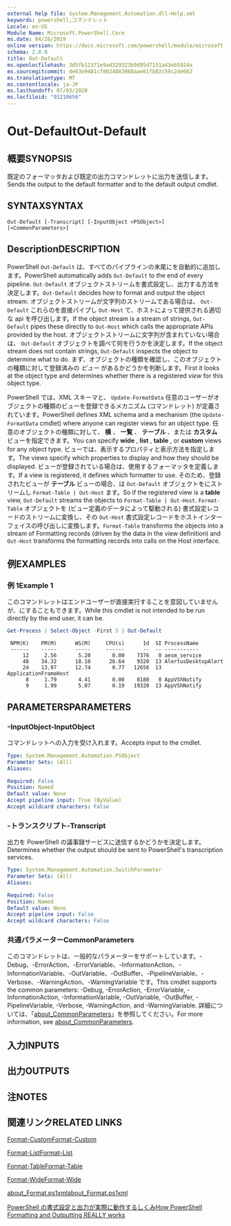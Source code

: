 ```yaml
---
external help file: System.Management.Automation.dll-Help.xml
keywords: powershell,コマンドレット
Locale: en-US
Module Name: Microsoft.PowerShell.Core
ms.date: 04/26/2019
online version: https://docs.microsoft.com/powershell/module/microsoft.powershell.core/out-default?view=powershell-7&WT.mc_id=ps-gethelp
schema: 2.0.0
title: Out-Default
ms.openlocfilehash: 3d5fb12371e9ad329323b9d95d7151a43eb5924a
ms.sourcegitcommit: de63e9481cf8024883060aae61fb02c59c2de662
ms.translationtype: MT
ms.contentlocale: ja-JP
ms.lasthandoff: 07/03/2020
ms.locfileid: "93210656"
---
```

# <span data-ttu-id="2ac5a-103">Out-Default</span><span class="sxs-lookup"><span data-stu-id="2ac5a-103">Out-Default</span></span>

## <span data-ttu-id="2ac5a-104">概要</span><span class="sxs-lookup"><span data-stu-id="2ac5a-104">SYNOPSIS</span></span>
<span data-ttu-id="2ac5a-105">既定のフォーマッタおよび既定の出力コマンドレットに出力を送信します。</span><span class="sxs-lookup"><span data-stu-id="2ac5a-105">Sends the output to the default formatter and to the default output cmdlet.</span></span>

## <span data-ttu-id="2ac5a-106">SYNTAX</span><span class="sxs-lookup"><span data-stu-id="2ac5a-106">SYNTAX</span></span>

```
Out-Default [-Transcript] [-InputObject <PSObject>] [<CommonParameters>]
```

## <span data-ttu-id="2ac5a-107">Description</span><span class="sxs-lookup"><span data-stu-id="2ac5a-107">DESCRIPTION</span></span>

<span data-ttu-id="2ac5a-108">PowerShell `Out-Default` は、すべてのパイプラインの末尾にを自動的に追加します。</span><span class="sxs-lookup"><span data-stu-id="2ac5a-108">PowerShell automatically adds `Out-Default` to the end of every pipeline.</span></span> <span data-ttu-id="2ac5a-109">`Out-Default` オブジェクトストリームを書式設定し、出力する方法を決定します。</span><span class="sxs-lookup"><span data-stu-id="2ac5a-109">`Out-Default` decides how to format and output the object stream.</span></span> <span data-ttu-id="2ac5a-110">オブジェクトストリームが文字列のストリームである場合は、 `Out-Default` これらのを直接パイプし `Out-Host` て、ホストによって提供される適切な api を呼び出します。</span><span class="sxs-lookup"><span data-stu-id="2ac5a-110">If the object stream is a stream of strings, `Out-Default` pipes these directly to `Out-Host` which calls the appropriate APIs provided by the host.</span></span> <span data-ttu-id="2ac5a-111">オブジェクトストリームに文字列が含まれていない場合は、 `Out-Default` オブジェクトを調べて何を行うかを決定します。</span><span class="sxs-lookup"><span data-stu-id="2ac5a-111">If the object stream does not contain strings, `Out-Default` inspects the object to determine what to do.</span></span>
<span data-ttu-id="2ac5a-112">まず、オブジェクトの種類を確認し、このオブジェクトの種類に対して登録済みの _ビュー_ があるかどうかを判断します。</span><span class="sxs-lookup"><span data-stu-id="2ac5a-112">First it looks at the object type and determines whether there is a registered _view_ for this object type.</span></span>

<span data-ttu-id="2ac5a-113">PowerShell では、XML スキーマと、 `Update-FormatData` 任意のユーザーがオブジェクトの種類のビューを登録できるメカニズム (コマンドレット) が定義されています。</span><span class="sxs-lookup"><span data-stu-id="2ac5a-113">PowerShell defines XML schema and a mechanism (the `Update-FormatData` cmdlet) where anyone can register views for an object type.</span></span> <span data-ttu-id="2ac5a-114">任意のオブジェクトの種類に対して、 **横** 、 **一覧** 、 **テーブル** 、または **カスタム** ビューを指定できます。</span><span class="sxs-lookup"><span data-stu-id="2ac5a-114">You can specify **wide** , **list** , **table** , or **custom** views for any object type.</span></span> <span data-ttu-id="2ac5a-115">ビューでは、表示するプロパティと表示方法を指定します。</span><span class="sxs-lookup"><span data-stu-id="2ac5a-115">The views specify which properties to display and how they should be displayed.</span></span> <span data-ttu-id="2ac5a-116">ビューが登録されている場合は、使用するフォーマッタを定義します。</span><span class="sxs-lookup"><span data-stu-id="2ac5a-116">If a view is registered, it defines which formatter to use.</span></span> <span data-ttu-id="2ac5a-117">そのため、登録されたビューが **テーブル** ビューの場合、は `Out-Default` オブジェクトをにストリームし `Format-Table | Out-Host` ます。</span><span class="sxs-lookup"><span data-stu-id="2ac5a-117">So if the registered view is a **table** view, `Out-Default` streams the objects to `Format-Table | Out-Host`.</span></span> <span data-ttu-id="2ac5a-118">`Format-Table` オブジェクトを (ビュー定義のデータによって駆動される) 書式設定レコードのストリームに変換し、その `Out-Host` 書式設定レコードをホストインターフェイスの呼び出しに変換します。</span><span class="sxs-lookup"><span data-stu-id="2ac5a-118">`Format-Table` transforms the objects into a stream of Formatting records (driven by the data in the view definition) and `Out-Host` transforms the formatting records into calls on the Host interface.</span></span>

## <span data-ttu-id="2ac5a-119">例</span><span class="sxs-lookup"><span data-stu-id="2ac5a-119">EXAMPLES</span></span>

### <span data-ttu-id="2ac5a-120">例 1</span><span class="sxs-lookup"><span data-stu-id="2ac5a-120">Example 1</span></span>

<span data-ttu-id="2ac5a-121">このコマンドレットはエンドユーザーが直接実行することを意図していませんが、にすることもできます。</span><span class="sxs-lookup"><span data-stu-id="2ac5a-121">While this cmdlet is not intended to be run directly by the end user, it can be.</span></span>

```powershell
Get-Process | Select-Object -First 5 | Out-Default
```

```Output
 NPM(K)    PM(M)      WS(M)     CPU(s)      Id  SI ProcessName
 ------    -----      -----     ------      --  -- -----------
     12     2.56       5.20       0.00    7376   0 aesm_service
     48    34.32      18.10      26.64    9320  13 AlertusDesktopAlert
     24    13.97      12.74       0.77   12656  13 ApplicationFrameHost
      8     1.79       4.41       0.00    8180   0 AppVShNotify
      9     1.99       5.07       0.19   19320  13 AppVShNotify
```

## <span data-ttu-id="2ac5a-122">PARAMETERS</span><span class="sxs-lookup"><span data-stu-id="2ac5a-122">PARAMETERS</span></span>

### <span data-ttu-id="2ac5a-123">-InputObject</span><span class="sxs-lookup"><span data-stu-id="2ac5a-123">-InputObject</span></span>

<span data-ttu-id="2ac5a-124">コマンドレットへの入力を受け入れます。</span><span class="sxs-lookup"><span data-stu-id="2ac5a-124">Accepts input to the cmdlet.</span></span>

```yaml
Type: System.Management.Automation.PSObject
Parameter Sets: (All)
Aliases:

Required: False
Position: Named
Default value: None
Accept pipeline input: True (ByValue)
Accept wildcard characters: False
```

### <span data-ttu-id="2ac5a-125">-トランスクリプト</span><span class="sxs-lookup"><span data-stu-id="2ac5a-125">-Transcript</span></span>

<span data-ttu-id="2ac5a-126">出力を PowerShell の議事録サービスに送信するかどうかを決定します。</span><span class="sxs-lookup"><span data-stu-id="2ac5a-126">Determines whether the output should be sent to PowerShell's transcription services.</span></span>

```yaml
Type: System.Management.Automation.SwitchParameter
Parameter Sets: (All)
Aliases:

Required: False
Position: Named
Default value: None
Accept pipeline input: False
Accept wildcard characters: False
```

### <span data-ttu-id="2ac5a-127">共通パラメーター</span><span class="sxs-lookup"><span data-stu-id="2ac5a-127">CommonParameters</span></span>

<span data-ttu-id="2ac5a-128">このコマンドレットは、一般的なパラメーターをサポートしています。-Debug、-ErrorAction、-ErrorVariable、-InformationAction、-InformationVariable、-OutVariable、-OutBuffer、-PipelineVariable、-Verbose、-WarningAction、-WarningVariable です。</span><span class="sxs-lookup"><span data-stu-id="2ac5a-128">This cmdlet supports the common parameters: -Debug, -ErrorAction, -ErrorVariable, -InformationAction, -InformationVariable, -OutVariable, -OutBuffer, -PipelineVariable, -Verbose, -WarningAction, and -WarningVariable.</span></span> <span data-ttu-id="2ac5a-129">詳細については、「[about_CommonParameters](https://go.microsoft.com/fwlink/?LinkID=113216)」を参照してください。</span><span class="sxs-lookup"><span data-stu-id="2ac5a-129">For more information, see [about_CommonParameters](https://go.microsoft.com/fwlink/?LinkID=113216).</span></span>

## <span data-ttu-id="2ac5a-130">入力</span><span class="sxs-lookup"><span data-stu-id="2ac5a-130">INPUTS</span></span>

## <span data-ttu-id="2ac5a-131">出力</span><span class="sxs-lookup"><span data-stu-id="2ac5a-131">OUTPUTS</span></span>

## <span data-ttu-id="2ac5a-132">注</span><span class="sxs-lookup"><span data-stu-id="2ac5a-132">NOTES</span></span>

## <span data-ttu-id="2ac5a-133">関連リンク</span><span class="sxs-lookup"><span data-stu-id="2ac5a-133">RELATED LINKS</span></span>

[<span data-ttu-id="2ac5a-134">Format-Custom</span><span class="sxs-lookup"><span data-stu-id="2ac5a-134">Format-Custom</span></span>](../Microsoft.PowerShell.Utility/Format-Custom.md)

[<span data-ttu-id="2ac5a-135">Format-List</span><span class="sxs-lookup"><span data-stu-id="2ac5a-135">Format-List</span></span>](../Microsoft.PowerShell.Utility/Format-List.md)

[<span data-ttu-id="2ac5a-136">Format-Table</span><span class="sxs-lookup"><span data-stu-id="2ac5a-136">Format-Table</span></span>](../Microsoft.PowerShell.Utility/Format-Table.md)

[<span data-ttu-id="2ac5a-137">Format-Wide</span><span class="sxs-lookup"><span data-stu-id="2ac5a-137">Format-Wide</span></span>](../Microsoft.PowerShell.Utility/Format-Wide.md)

[<span data-ttu-id="2ac5a-138">about_Format.ps1xml</span><span class="sxs-lookup"><span data-stu-id="2ac5a-138">about_Format.ps1xml</span></span>](About/about_Format.ps1xml.md)

[<span data-ttu-id="2ac5a-139">PowerShell の書式設定と出力が実際に動作するしくみ</span><span class="sxs-lookup"><span data-stu-id="2ac5a-139">How PowerShell Formatting and Outputting REALLY works</span></span>](https://devblogs.microsoft.com/powershell/how-powershell-formatting-and-outputting-really-works/)
